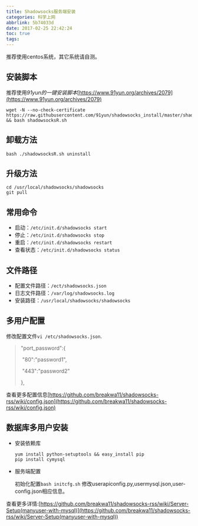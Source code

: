 ```yaml
---
title: Shadowsocks服务端安装
categories: 科学上网
abbrlink: 5b74033d
date: 2017-02-25 22:42:24
toc: true
tags: 
---
```


推荐使用centos系统，其它系统请自测。

## 安装脚本

推荐使用*91yun的一键安装脚本*[https://www.91yun.org/archives/2079](https://www.91yun.org/archives/2079)

```shell
wget -N --no-check-certificate https://raw.githubusercontent.com/91yun/shadowsocks_install/master/shadowsocksR.sh && bash shadowsocksR.sh
```
<!-- more -->
## 卸载方法

```shell
bash ./shadowsocksR.sh uninstall
```

## 升级方法

```shell
cd /usr/local/shadowsocks/shadowsocks
git pull
```

## 常用命令

* 启动：`/etc/init.d/shadowsocks start`
* 停止：`/etc/init.d/shadowsocks stop`
* 重启：`/etc/init.d/shadowsocks restart`
* 查看状态：`/etc/init.d/shadowsocks status`

## 文件路径

- 配置文件路径：`/ect/shadowsocks.json`
- 日志文件路径：`/var/log/shadowsocks.log`
- 安装路径：`/usr/local/shadowsocks/shadowsocks`

## 多用户配置

修改配置文件`vi /etc/shadowsocks.json`.

> "port_password":{
>
> ​	"80":"password1",
>
> ​	"443":"password2"
>
> },

查看更多配置信息[https://github.com/breakwa11/shadowsocks-rss/wiki/config.json](https://github.com/breakwa11/shadowsocks-rss/wiki/config.json)

## 数据库多用户安装

* 安装依赖库

  ```shell
  yum install python-setuptools && easy_install pip
  pip install cymysql
  ```

* 服务端配置

  初始化配置`bash initcfg.sh`
  修改userapiconfig.py,usermysql.json,user-config.json相应信息。

查看更多详情:[https://github.com/breakwa11/shadowsocks-rss/wiki/Server-Setup(manyuser-with-mysql)](https://github.com/breakwa11/shadowsocks-rss/wiki/Server-Setup(manyuser-with-mysql))

